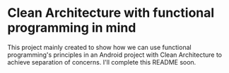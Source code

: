 Clean Architecture with functional programming in mind
===

This project mainly created to show how we can use functional programming's principles in an Android project with Clean 
Architecture to achieve separation of concerns. I'll complete this README soon.